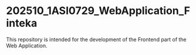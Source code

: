 # 202510_1ASI0729_WebApplication_Finteka
This repository is intended for the development of the Frontend part of the Web Application.
